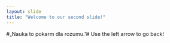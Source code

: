 ```yaml
---
layout: slide
title: "Welcome to our second slide!"
---
```

#„Nauka to pokarm dla rozumu.”#
Use the left arrow to go back!
